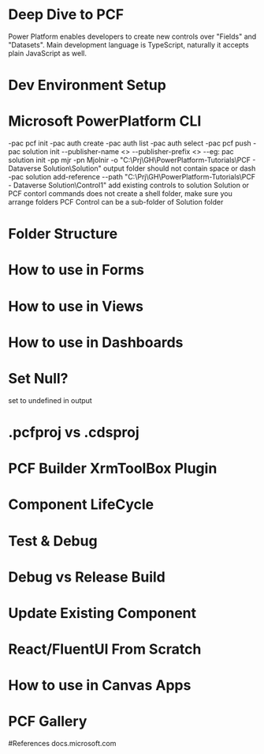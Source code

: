 # Deep Dive to PCF

Power Platform enables developers to create new controls over "Fields" and "Datasets".
Main development language is TypeScript, naturally it accepts plain JavaScript as well.

# Dev Environment Setup

# Microsoft PowerPlatform CLI

-pac pcf init
-pac auth create
-pac auth list
-pac auth select
-pac pcf push
-pac solution init --publisher-name <> --publisher-prefix <>
--eg: pac solution init -pp mjr -pn Mjolnir -o "C:\Prj\GH\PowerPlatform-Tutorials\PCF - Dataverse Solution\Solution"
output folder should not contain space or dash
-pac solution add-reference --path "C:\Prj\GH\PowerPlatform-Tutorials\PCF - Dataverse Solution\Control1"
add existing controls to solution
Solution or PCF contorl commands does not create a shell folder, make sure you arrange folders
PCF Control can be a sub-folder of Solution folder

# Folder Structure

# How to use in Forms

# How to use in Views

# How to use in Dashboards

# Set Null?

set to undefined in output

# .pcfproj vs .cdsproj

# PCF Builder XrmToolBox Plugin

# Component LifeCycle

# Test & Debug

# Debug vs Release Build

# Update Existing Component

# React/FluentUI From Scratch

# How to use in Canvas Apps

# PCF Gallery

#References
docs.microsoft.com

